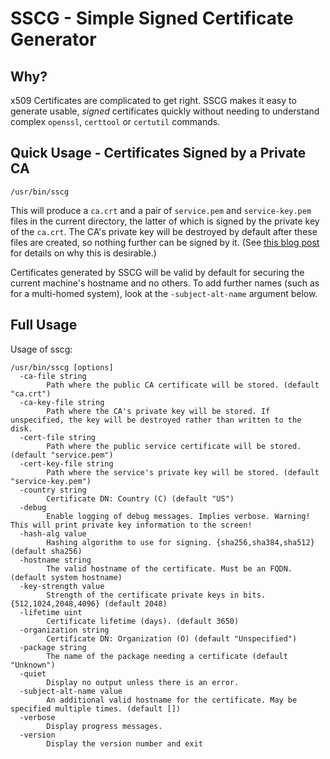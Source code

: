 # SSCG - Simple Signed Certificate Generator

## Why?
x509 Certificates are complicated to get right. SSCG makes it easy to generate usable, _signed_ certificates quickly without needing to understand complex `openssl`, `certtool` or `certutil` commands.

## Quick Usage - Certificates Signed by a Private CA
```
/usr/bin/sscg
````
This will produce a `ca.crt` and a pair of `service.pem` and `service-key.pem` files in the current directory, the latter of which is signed by the private key of the `ca.crt`. The CA's private key will be destroyed by default after these files are created, so nothing further can be signed by it. (See [this blog post](https://sgallagh.wordpress.com/2016/05/02/self-signed-ssltls-certificates-why-they-are-terrible-and-a-better-alternative/)  for details on why this is desirable.)

Certificates generated by SSCG will be valid by default for securing the current machine's hostname and no others. To add further names (such as for a multi-homed system), look at the `-subject-alt-name` argument below.


## Full Usage
Usage of sscg:
```
/usr/bin/sscg [options]
  -ca-file string
    	Path where the public CA certificate will be stored. (default "ca.crt")
  -ca-key-file string
    	Path where the CA's private key will be stored. If unspecified, the key will be destroyed rather than written to the disk.
  -cert-file string
    	Path where the public service certificate will be stored. (default "service.pem")
  -cert-key-file string
    	Path where the service's private key will be stored. (default "service-key.pem")
  -country string
    	Certificate DN: Country (C) (default "US")
  -debug
    	Enable logging of debug messages. Implies verbose. Warning! This will print private key information to the screen!
  -hash-alg value
    	Hashing algorithm to use for signing. {sha256,sha384,sha512} (default sha256)
  -hostname string
    	The valid hostname of the certificate. Must be an FQDN. (default system hostname)
  -key-strength value
    	Strength of the certificate private keys in bits. {512,1024,2048,4096} (default 2048)
  -lifetime uint
    	Certificate lifetime (days). (default 3650)
  -organization string
    	Certificate DN: Organization (O) (default "Unspecified")
  -package string
    	The name of the package needing a certificate (default "Unknown")
  -quiet
    	Display no output unless there is an error.
  -subject-alt-name value
    	An additional valid hostname for the certificate. May be specified multiple times. (default [])
  -verbose
    	Display progress messages.
  -version
    	Display the version number and exit
```

